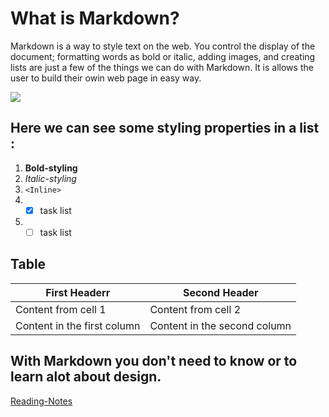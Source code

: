 # What is Markdown?
Markdown is a way to style text on the web. You control the display of the document; formatting words 
as bold or italic, adding images, and creating lists are just a few of the things we can do with Markdown.
It is allows the user to build their owin web page in easy way.

![](https://upload.wikimedia.org/wikipedia/commons/thumb/4/48/Markdown-mark.svg/1200px-Markdown-mark.svg.png)
## Here we can see some styling properties in a list  :
1. **Bold-styling**
2. *Italic-styling* 
3. `<Inline>`
4. - [x] task list
5. - [ ] task list
## Table 
First Headerr | Second Header
------------ | -------------
Content from cell 1 | Content from cell 2
Content in the first column | Content in the second column


## With Markdown you don't need to know or to learn alot about design.

[Reading-Notes](https://omar-zoubi.github.io/reading-notes/)
